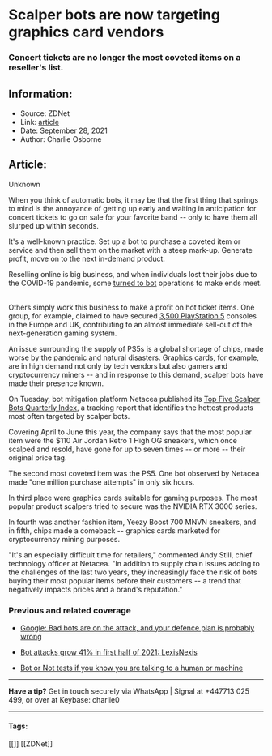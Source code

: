 # Scalper bots are now targeting graphics card vendors
### Concert tickets are no longer the most coveted items on a reseller's list.

## Information:
+ Source: ZDNet
+ Link: [article](https://www.zdnet.com/article/scalper-bots-are-now-targeting-graphics-card-vendors/)
+ Date: September 28, 2021
+ Author: Charlie Osborne


## Article:
Unknown

When you think of automatic bots, it may be that the first thing that springs to mind is the annoyance of getting up early and waiting in anticipation for concert tickets to go on sale for your favorite band -- only to have them all slurped up within seconds. 


It's a well-known practice. Set up a bot to purchase a coveted item or service and then sell them on the market with a steep mark-up. Generate profit, move on to the next in-demand product.  

Reselling online is big business, and when individuals lost their jobs due to the COVID-19 pandemic, some [turned to bot](https://uk.pcmag.com/computers-electronics/129245/inside-the-pandemics-biggest-cash-cow-scalper-bot-networks-hawking-hot-products) operations to make ends meet.   

Others simply work this business to make a profit on hot ticket items. One group, for example, claimed to have secured [3,500 PlayStation 5](https://www.businessinsider.com/playstation-5-launch-day-us-europe-flooded-by-reseller-bots-2020-11?r=US&IR=T) consoles in the Europe and UK, contributing to an almost immediate sell-out of the next-generation gaming system.  

An issue surrounding the supply of PS5s is a global shortage of chips, made worse by the pandemic and natural disasters. Graphics cards, for example, are in high demand not only by tech vendors but also gamers and cryptocurrency miners -- and in response to this demand, scalper bots have made their presence known.   

On Tuesday, bot mitigation platform Netacea published its [Top Five Scalper Bots Quarterly Index](https://www.netacea.com/netacea-quarterly-index-top-5-scalper-bot-targets-of-q2-2021), a tracking report that identifies the hottest products most often targeted by scalper bots.  

Covering April to June this year, the company says that the most popular item were the $110 Air Jordan Retro 1 High OG sneakers, which once scalped and resold, have gone for up to seven times -- or more -- their original price tag. 






The second most coveted item was the PS5. One bot observed by Netacea made "one million purchase attempts" in only six hours. 

In third place were graphics cards suitable for gaming purposes. The most popular product scalpers tried to secure was the NVIDIA RTX 3000 series. 

In fourth was another fashion item, Yeezy Boost 700 MNVN sneakers, and in fifth, chips made a comeback -- graphics cards marketed for cryptocurrency mining purposes.

"It's an especially difficult time for retailers," commented Andy Still, chief technology officer at Netacea. "In addition to supply chain issues adding to the challenges of the last two years, they increasingly face the risk of bots buying their most popular items before their customers -- a trend that negatively impacts prices and a brand's reputation." 

###  Previous and related coverage

* [Google: Bad bots are on the attack, and your defence plan is probably wrong](https://www.zdnet.com/article/google-bad-bots-are-on-the-attack-and-your-defence-plan-is-probably-wrong/)  

* [Bot attacks grow 41% in first half of 2021: LexisNexis](https://www.zdnet.com/article/bot-attacks-grow-41-in-first-half-of-2021-lexisnexis/)  

* [Bot or Not tests if you know you are talking to a human or machine](https://www.zdnet.com/article/bot-or-not-tests-if-you-know-you-are-talking-to-a-human-or-machine/)  




---

**Have a tip?** Get in touch securely via WhatsApp | Signal at +447713 025 499, or over at Keybase: charlie0



---





#### Tags:
[[]] [[ZDNet]]
